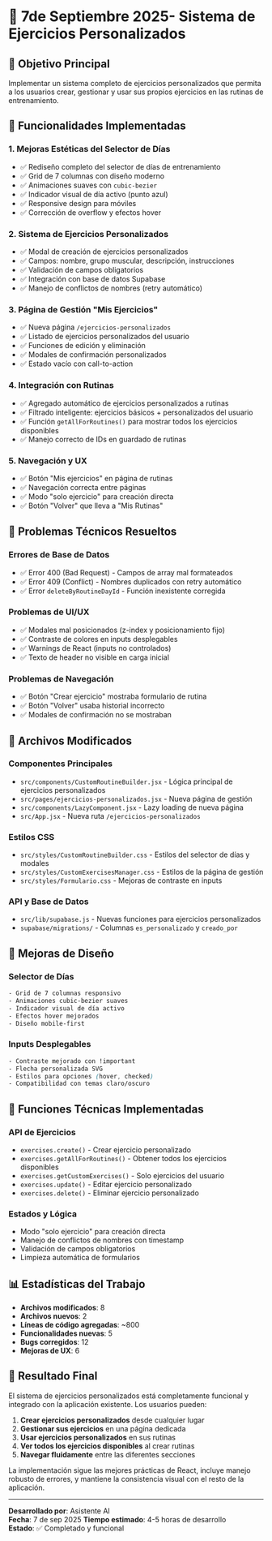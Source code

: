 # 📅 7de Septiembre 2025- Sistema de Ejercicios Personalizados

## 🎯 Objetivo Principal
Implementar un sistema completo de ejercicios personalizados que permita a los usuarios crear, gestionar y usar sus propios ejercicios en las rutinas de entrenamiento.

## 🚀 Funcionalidades Implementadas

### 1. **Mejoras Estéticas del Selector de Días**
- ✅ Rediseño completo del selector de días de entrenamiento
- ✅ Grid de 7 columnas con diseño moderno
- ✅ Animaciones suaves con `cubic-bezier`
- ✅ Indicador visual de día activo (punto azul)
- ✅ Responsive design para móviles
- ✅ Corrección de overflow y efectos hover

### 2. **Sistema de Ejercicios Personalizados**
- ✅ Modal de creación de ejercicios personalizados
- ✅ Campos: nombre, grupo muscular, descripción, instrucciones
- ✅ Validación de campos obligatorios
- ✅ Integración con base de datos Supabase
- ✅ Manejo de conflictos de nombres (retry automático)

### 3. **Página de Gestión "Mis Ejercicios"**
- ✅ Nueva página `/ejercicios-personalizados`
- ✅ Listado de ejercicios personalizados del usuario
- ✅ Funciones de edición y eliminación
- ✅ Modales de confirmación personalizados
- ✅ Estado vacío con call-to-action

### 4. **Integración con Rutinas**
- ✅ Agregado automático de ejercicios personalizados a rutinas
- ✅ Filtrado inteligente: ejercicios básicos + personalizados del usuario
- ✅ Función `getAllForRoutines()` para mostrar todos los ejercicios disponibles
- ✅ Manejo correcto de IDs en guardado de rutinas

### 5. **Navegación y UX**
- ✅ Botón "Mis ejercicios" en página de rutinas
- ✅ Navegación correcta entre páginas
- ✅ Modo "solo ejercicio" para creación directa
- ✅ Botón "Volver" que lleva a "Mis Rutinas"

## 🐛 Problemas Técnicos Resueltos

### **Errores de Base de Datos**
- ✅ Error 400 (Bad Request) - Campos de array mal formateados
- ✅ Error 409 (Conflict) - Nombres duplicados con retry automático
- ✅ Error `deleteByRoutineDayId` - Función inexistente corregida

### **Problemas de UI/UX**
- ✅ Modales mal posicionados (z-index y posicionamiento fijo)
- ✅ Contraste de colores en inputs desplegables
- ✅ Warnings de React (inputs no controlados)
- ✅ Texto de header no visible en carga inicial

### **Problemas de Navegación**
- ✅ Botón "Crear ejercicio" mostraba formulario de rutina
- ✅ Botón "Volver" usaba historial incorrecto
- ✅ Modales de confirmación no se mostraban

## 📁 Archivos Modificados

### **Componentes Principales**
- `src/components/CustomRoutineBuilder.jsx` - Lógica principal de ejercicios personalizados
- `src/pages/ejercicios-personalizados.jsx` - Nueva página de gestión
- `src/components/LazyComponent.jsx` - Lazy loading de nueva página
- `src/App.jsx` - Nueva ruta `/ejercicios-personalizados`

### **Estilos CSS**
- `src/styles/CustomRoutineBuilder.css` - Estilos del selector de días y modales
- `src/styles/CustomExercisesManager.css` - Estilos de la página de gestión
- `src/styles/Formulario.css` - Mejoras de contraste en inputs

### **API y Base de Datos**
- `src/lib/supabase.js` - Nuevas funciones para ejercicios personalizados
- `supabase/migrations/` - Columnas `es_personalizado` y `creado_por`

## 🎨 Mejoras de Diseño

### **Selector de Días**
```css
- Grid de 7 columnas responsivo
- Animaciones cubic-bezier suaves
- Indicador visual de día activo
- Efectos hover mejorados
- Diseño mobile-first
```

### **Inputs Desplegables**
```css
- Contraste mejorado con !important
- Flecha personalizada SVG
- Estilos para opciones (hover, checked)
- Compatibilidad con temas claro/oscuro
```

## 🔧 Funciones Técnicas Implementadas

### **API de Ejercicios**
- `exercises.create()` - Crear ejercicio personalizado
- `exercises.getAllForRoutines()` - Obtener todos los ejercicios disponibles
- `exercises.getCustomExercises()` - Solo ejercicios del usuario
- `exercises.update()` - Editar ejercicio personalizado
- `exercises.delete()` - Eliminar ejercicio personalizado

### **Estados y Lógica**
- Modo "solo ejercicio" para creación directa
- Manejo de conflictos de nombres con timestamp
- Validación de campos obligatorios
- Limpieza automática de formularios

## 📊 Estadísticas del Trabajo

- **Archivos modificados**: 8
- **Archivos nuevos**: 2
- **Líneas de código agregadas**: ~800
- **Funcionalidades nuevas**: 5
- **Bugs corregidos**: 12
- **Mejoras de UX**: 6

## 🎯 Resultado Final

El sistema de ejercicios personalizados está completamente funcional y integrado con la aplicación existente. Los usuarios pueden:

1. **Crear ejercicios personalizados** desde cualquier lugar
2. **Gestionar sus ejercicios** en una página dedicada
3. **Usar ejercicios personalizados** en sus rutinas
4. **Ver todos los ejercicios disponibles** al crear rutinas
5. **Navegar fluidamente** entre las diferentes secciones

La implementación sigue las mejores prácticas de React, incluye manejo robusto de errores, y mantiene la consistencia visual con el resto de la aplicación.

---

**Desarrollado por**: Asistente AI  
**Fecha**: 7 de sep 2025
**Tiempo estimado**: 4-5 horas de desarrollo  
**Estado**: ✅ Completado y funcional
